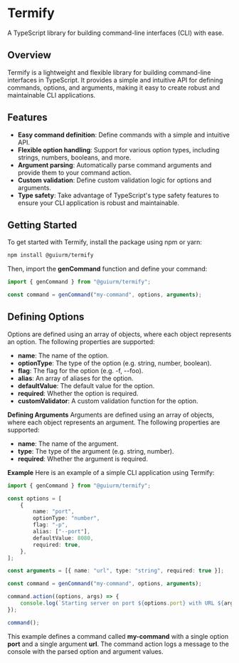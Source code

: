 # **Termify**

A TypeScript library for building command-line interfaces (CLI) with ease.

## **Overview**

Termify is a lightweight and flexible library for building command-line interfaces in TypeScript. It provides a simple and intuitive API for defining commands, options, and arguments, making it easy to create robust and maintainable CLI applications.

## **Features**

-   **Easy command definition**: Define commands with a simple and intuitive API.
-   **Flexible option handling**: Support for various option types, including strings, numbers, booleans, and more.
-   **Argument parsing**: Automatically parse command arguments and provide them to your command action.
-   **Custom validation**: Define custom validation logic for options and arguments.
-   **Type safety**: Take advantage of TypeScript's type safety features to ensure your CLI application is robust and maintainable.

## **Getting Started**

To get started with Termify, install the package using npm or yarn:

```bash
npm install @guiurm/termify
```

Then, import the **genCommand** function and define your command:

```typescript
import { genCommand } from "@guiurm/termify";

const command = genCommand("my-command", options, arguments);
```

## **Defining Options**

Options are defined using an array of objects, where each object represents an option. The following properties are supported:

-   **name**: The name of the option.
-   **optionType**: The type of the option (e.g. string, number, boolean).
-   **flag**: The flag for the option (e.g. -f, --foo).
-   **alias**: An array of aliases for the option.
-   **defaultValue**: The default value for the option.
-   **required**: Whether the option is required.
-   **customValidator**: A custom validation function for the option.

**Defining Arguments**
Arguments are defined using an array of objects, where each object represents an argument. The following properties are supported:

-   **name**: The name of the argument.
-   **type**: The type of the argument (e.g. string, number).
-   **required**: Whether the argument is required.

**Example**
Here is an example of a simple CLI application using Termify:

```typescript
import { genCommand } from "@guiurm/termify";

const options = [
    {
        name: "port",
        optionType: "number",
        flag: "-p",
        alias: ["--port"],
        defaultValue: 8080,
        required: true,
    },
];

const arguments = [{ name: "url", type: "string", required: true }];

const command = genCommand("my-command", options, arguments);

command.action((options, args) => {
    console.log(`Starting server on port ${options.port} with URL ${args.url}`);
});

command();
```

This example defines a command called **my-command** with a single option **port** and a single argument **url**. The command action logs a message to the console with the parsed option and argument values.
